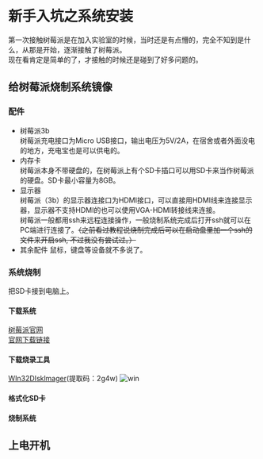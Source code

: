 # 新手入坑之系统安装
第一次接触树莓派是在加入实验室的时候，当时还是有点懵的，完全不知到是什么，从那是开始，逐渐接触了树莓派。  
现在看肯定是简单的了，才接触的时候还是碰到了好多问题的。
## 给树莓派烧制系统镜像
### 配件
- 树莓派3b  
树莓派充电接口为Micro USB接口，输出电压为5V/2A，在宿舍或者外面没电的地方，充电宝也是可以供电的。
- 内存卡  
树莓派本身不带硬盘的，在树莓派上有个SD卡插口可以用SD卡来当作树莓派的硬盘。SD卡最小容量为8GB。
- 显示器    
树莓派（3b）的显示器连接口为HDMI接口，可以直接用HDMI线来连接显示器，显示器不支持HDMI的也可以使用VGA-HDMI转接线来连接。  
树莓派一般都用ssh来远程连接操作，一般烧制系统完成后打开ssh就可以在PC端进行连接了。~~（之前看过教程说烧制完成后可以在启动盘里加一个ssh的文件来开启ssh,
不过我没有尝试过。）~~
- 其余配件
鼠标，键盘等设备就不多说了。
### 系统烧制
把SD卡接到电脑上。
#### 下载系统
 [树莓派官网](https://www.raspberrypi.org)  
 [官网下载链接](https://www.raspberrypi.org/downloads/raspbian/)
#### 下载烧录工具
[WIn32DIsklmager](https://pan.baidu.com/s/12Gq_xQKLaxvxUzjFtdYU1g"百度网盘")(提取码：2g4w)    
![win](https://github.com/liytgy/raspberry/blob/master/%E5%85%A5%E5%9D%911%E2%80%94%E2%80%94%E7%B3%BB%E7%BB%9F%E5%AE%89%E8%A3%85/win32.PNG)
#### 格式化SD卡
#### 烧制系统
## 上电开机
